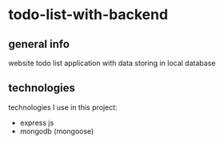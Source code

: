 # todo-list-with-backend
## general info
website todo list application with data storing in local database
## technologies
technologies I use in this project:
- express js
- mongodb (mongoose)
